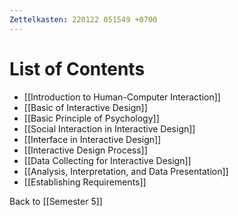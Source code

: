 ```yaml
---
Zettelkasten: 220122 051549 +0700
---
```

# List of Contents
* [[Introduction to Human-Computer Interaction]]
* [[Basic of Interactive Design]]
* [[Basic Principle of Psychology]]
* [[Social Interaction in Interactive Design]]
* [[Interface in Interactive Design]]
* [[Interactive Design Process]]
* [[Data Collecting for Interactive Design]]
* [[Analysis, Interpretation, and Data Presentation]]
* [[Establishing Requirements]]

Back to [[Semester 5]]